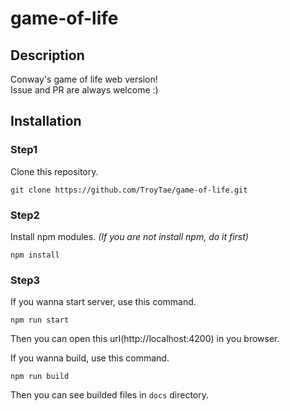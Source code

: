 # game-of-life

## Description

Conway's game of life web version!  
Issue and PR are always welcome :)  

## Installation

### Step1
Clone this repository.
```
git clone https://github.com/TroyTae/game-of-life.git
```

### Step2
Install npm modules.
*(If you are not install npm, do it first)*
```
npm install
```

### Step3
If you wanna start server, use this command.
```
npm run start
```
Then you can open this url(http://localhost:4200) in you browser.

If you wanna build, use this command.
```
npm run build
```
Then you can see builded files in `docs` directory.
